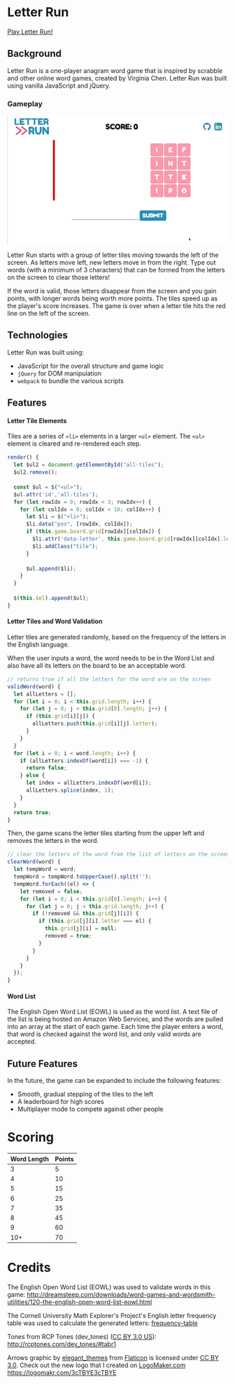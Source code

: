 # Letter Run

[Play Letter Run!](https://virginiac32.github.io/letter-run)

## Background

Letter Run is a one-player anagram word game that is inspired by scrabble and other online word games, created by Virginia Chen. Letter Run was built using vanilla JavaScript and jQuery.

### Gameplay

![gameplay](./assets/docs/letter-run-play.gif)

Letter Run starts with a group of letter tiles moving towards the left of the screen. As letters move left, new letters move in from the right. Type out words (with a minimum of 3 characters) that can be formed from the letters on the screen to clear those letters!

If the word is valid, those letters disappear from the screen and you gain points, with longer words being worth more points. The tiles speed up as the player's score increases. The game is over when a letter tile hits the red line on the left of the screen.

## Technologies

Letter Run was built using:
* JavaScript for the overall structure and game logic
* `jQuery` for DOM manipulation
* `webpack` to bundle the various scripts

## Features

#### Letter Tile Elements

Tiles are a series of `<li>` elements in a larger `<ul>` element. The `<ul>` element is cleared and re-rendered each step.

```javascript
render() {
  let $ul2 = document.getElementById("all-tiles");
  $ul2.remove();

  const $ul = $("<ul>");
  $ul.attr('id','all-tiles');
  for (let rowIdx = 0; rowIdx < 3; rowIdx++) {
    for (let colIdx = 0; colIdx < 10; colIdx++) {
      let $li = $("<li>");
      $li.data("pos", [rowIdx, colIdx]);
      if (this.game.board.grid[rowIdx][colIdx]) {
        $li.attr('data-letter', this.game.board.grid[rowIdx][colIdx].letter);
        $li.addClass("tile");
      }

      $ul.append($li);
    }
  }

  $(this.$el).append($ul);
}
```

#### Letter Tiles and Word Validation
Letter tiles are generated randomly, based on the frequency of the letters in the English language.

When the user inputs a word, the word needs to be in the Word List and also have all its letters on the board to be an acceptable word.

```javascript
// returns true if all the letters for the word are on the screen
validWord(word) {
  let allLetters = [];
  for (let i = 0; i < this.grid.length; i++) {
    for (let j = 0; j < this.grid[0].length; j++) {
      if (this.grid[i][j]) {
        allLetters.push(this.grid[i][j].letter);
      }
    }
  }
  for (let i = 0; i < word.length; i++) {
    if (allLetters.indexOf(word[i]) === -1) {
      return false;
    } else {
      let index = allLetters.indexOf(word[i]);
      allLetters.splice(index, 1);
    }
  }
  return true;
}
```

Then, the game scans the letter tiles starting from the upper left and removes the letters in the word.

```javascript
// clear the letters of the word from the list of letters on the screen
clearWord(word) {
  let tempWord = word;
  tempWord = tempWord.toUpperCase().split('');
  tempWord.forEach((el) => {
    let removed = false;
    for (let i = 0; i < this.grid[0].length; i++) {
      for (let j = 0; j < this.grid.length; j++) {
        if (!removed && this.grid[j][i]) {
          if (this.grid[j][i].letter === el) {
            this.grid[j][i] = null;
            removed = true;
          }
        }
      }
    }
  });
}
```

#### Word List
The English Open Word List (EOWL) is used as the word list. A text file of the list is being hosted on Amazon Web Services, and the words are pulled into an array at the start of each game. Each time the player enters a word, that word is checked against the word list, and only valid words are accepted.

## Future Features
In the future, the game can be expanded to include the following features:
* Smooth, gradual stepping of the tiles to the left
* A leaderboard for high scores
* Multiplayer mode to compete against other people

# Scoring

|Word Length   | Points   |
|-------|------------------|
| 3 | 5 |
| 4 | 10 |
| 5 | 15 |
| 6 | 25 |
| 7 | 35 |
| 8 | 45 |
| 9 | 60 |
| 10+ | 70 |

# Credits

The English Open Word List (EOWL) was used to validate words in this game: http://dreamsteep.com/downloads/word-games-and-wordsmith-utilities/120-the-english-open-word-list-eowl.html

The Cornell University Math Explorer's Project's English letter frequency table was used to calculate the generated letters: [frequency-table](http://www.math.cornell.edu/~mec/2003-2004/cryptography/subs/frequencies.html)

Tones from RCP Tones (dev_tones) ([CC BY 3.0 US](https://creativecommons.org/licenses/by/3.0/us/)): http://rcptones.com/dev_tones/#tabr1

Arrows graphic by <a href="http://www.flaticon.com/authors/elegant-themes">elegant_themes</a> from <a href="http://www.flaticon.com/">Flaticon</a> is licensed under <a href="http://creativecommons.org/licenses/by/3.0/" title="Creative Commons BY 3.0">CC BY 3.0</a>. Check out the new logo that I created on <a href="http://logomakr.com" title="Logo Maker">LogoMaker.com</a> https://logomakr.com/3cTBYE3cTBYE

